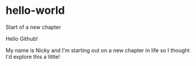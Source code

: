 # hello-world
Start of a new chapter

Hello Github!

My name is Nicky and I'm starting out on a new chapter in life so I thought I'd explore this a little!
